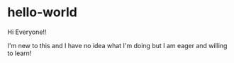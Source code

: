 # hello-world

Hi Everyone!!

I'm new to this and I have no idea what I'm doing but I am eager and willing to learn! 
